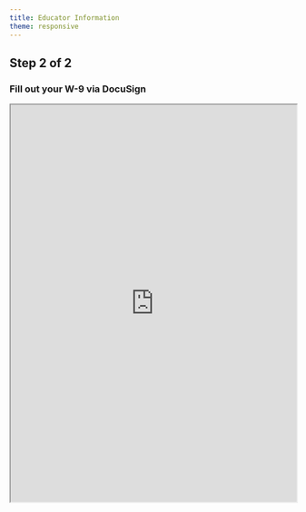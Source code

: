 ```yaml
---
title: Educator Information
theme: responsive
---
```

## Step 2 of 2
### Fill out your W-9 via DocuSign

 <iframe id="dswpf" src="https://na2.docusign.net/Member/PowerFormSigning.aspx?PowerFormId=3c238940-5898-4538-b70d-89d7bfd36b6a" width="1024" height ="700" style="max-width: 100%"/>

